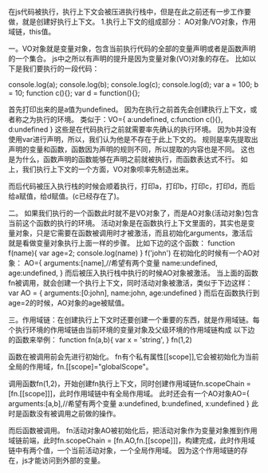 在js代码被执行，执行上下文会被压进执行栈中，但是在此之前还有一步工作要做，就是创建好执行上下文。
1.执行上下文的组成部分：
  AO对象/VO对象，作用域链，this值。


一。VO对象就是变量对象，包含当前执行代码的全部的变量声明或者是函数声明的一个集合。
  js中之所以有声明的提升是因为变量对象(VO)对象的存在。
  比如以下是我们要执行的一段代码：



  console.log(a);
  console.log(b);
  console.log(c);
  console.log(d);
  var a = 100;
  b = 10;
  function c(){};
  var d = function(){};

  首先打印出来的是a值为undefined。
  因为在执行之前首先会创建执行上下文，或者称之为执行的环境。
  类似于：VO={
    a:undefined,
    c:function c(){},
    d:undefined
  }
  这些是在代码执行之前就需要率先确认的执行环境。
  因为b并没有使用var进行声明，所以，我们认为他是不存在于此上下文的。
  规则是率先提取出声明的变量和函数，函数因为声明的规则不同，所以提取的内容也是不同。
  这也是为什么，函数声明的函数能够在声明之前就被执行，而函数表达式不行。
  如上，我们执行上下文的一个方面，VO对象呗率先制造出来。

  而后代码被压入执行栈的时候会顺着执行，打印a，打印b，打印c，打印d，而后给a赋值，给d赋值。(c已经存在了)。

二。 如果我们执行的一个函数此时就不是VO对象了，而是AO对象(活动对象)包含当前这个函数的执行的环境。
活动对象是在函数执行上下文里面的，其实也是变量对象，只是它需要在函数被调用时才被激活，而且初始化arguments，激活后就是看做变量对象执行上面一样的步骤。
  比如下边的这个函数：
  function f(name){
    var age=2;
    console.log(name)
  }
  f('john')
  在初始化的时候有一个AO对象：
  AO={
    arguments:[name],//希望有两个变量
    name:undefined,
    age:undefined,
  }
  而后被压入执行栈中执行的时候AO对象被激活。
  当上面的函数fn被调用，就会创建一个执行上下文，同时活动对象被激活，类似于下边这样：
  var AO = {
    arguments:[0:john],
    name:john,
    age:undefined
  }
  而后在函数执行到age=2的时候，AO对象的age被赋值。


三。作用域链：在创建执行上下文时还要创建一个重要的东西，就是作用域链。每个执行环境的作用域链由当前环境的变量对象及父级环境的作用域链构成
  以下边的函数来举例：
  function fn(a,b){
      var x = 'string',
  }
  fn(1,2)

  函数在被调用前会先进行初始化。
  fn有个私有属性[[scope]],它会被初始化为当前全局的作用域，fn.[[scope]="globalScope"。

  调用函数fn(1,2)，开始创建fn执行上下文，同时创建作用域链fn.scopeChain = [fn.[[scope]]]，此时作用域链中有全局作用域。
  此时还会有一个AO对象AO={
    arguments:[a,b],//希望有两个变量
    a:undefined,
    b:undefined,
    x:undefined
  }
  此时是函数没有被调用之前做的操作。

  而后函数被调用。
  fn活动对象AO被初始化后，把活动对象作为变量对象推到作用域链前端，此时fn.scopeChain = [fn.AO,fn.[[scope]]]，构建完成，此时作用域链中有两个值，一个当前活动对象，一个全局作用域。
  因为这个作用域链的存在，js才能访问到外部的变量。
